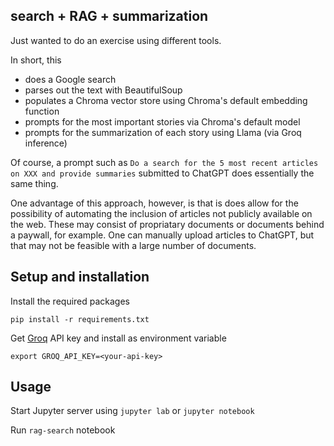 ## search + RAG + summarization

Just wanted to do an exercise using different tools.  

In short, this
- does a Google search
- parses out the text with BeautifulSoup
- populates a Chroma vector store using Chroma's default embedding function
- prompts for the most important stories via Chroma's default model
- prompts for the summarization of each story using Llama (via Groq inference)

Of course, a prompt such as `Do a search for the 5 most recent articles on XXX and provide summaries` submitted to ChatGPT does essentially the same thing.

One advantage of this approach, however, is that is does allow for the possibility of automating the inclusion of articles not publicly available on the web.  These may consist of propriatary documents or documents behind a paywall, for example.  One can manually upload articles to ChatGPT, but that may not be feasible with a large number of documents.

## Setup and installation

Install the required packages
```
pip install -r requirements.txt
```

Get [Groq](https://console.groq.com/home) API key and install as environment variable
```
export GROQ_API_KEY=<your-api-key>
```

## Usage

Start Jupyter server using
`jupyter lab` or `jupyter notebook`

Run `rag-search` notebook
